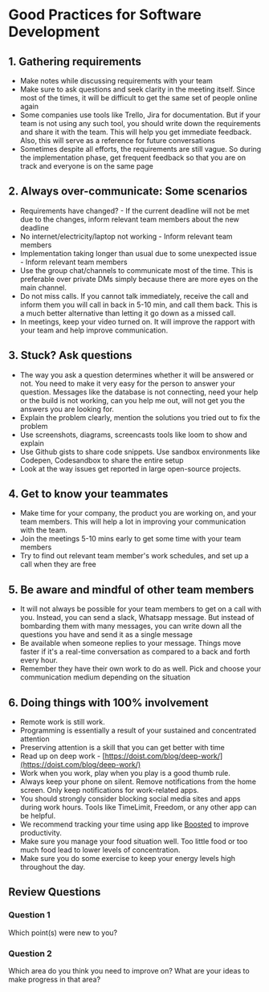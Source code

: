 # Good Practices for Software Development

## 1. Gathering requirements

* Make notes while discussing requirements with your team
* Make sure to ask questions and seek clarity in the meeting itself. Since most of the times, it will be difficult to get the same set of people online again
* Some companies use tools like Trello, Jira for documentation. But if your team is not using any such tool, you should write down the requirements and share it with the team. This will help you get immediate feedback. Also, this will serve as a reference for future conversations
* Sometimes despite all efforts, the requirements are still vague. So during the implementation phase, get frequent feedback so that you are on track and everyone is on the same page


## 2. Always over-communicate: Some scenarios

* Requirements have changed? - If the current deadline will not be met due to the changes, inform relevant team members about the new deadline
* No internet/electricity/laptop not working - Inform relevant team members
* Implementation taking longer than usual due to some unexpected issue - Inform relevant team members
* Use the group chat/channels to communicate most of the time. This is preferable over private DMs simply because there are more eyes on the main channel.
* Do not miss calls. If you cannot talk immediately, receive the call and inform them you will call in back in 5-10 min, and call them back. This is a much better alternative than letting it go down as a missed call.
* In meetings, keep your video turned on. It will improve the rapport with your team and help improve communication.

## 3. Stuck? Ask questions
* The way you ask a question determines whether it will be answered or not. You need to make it very easy for the person to answer your question. Messages like the database is not connecting, need your help or the build is not working, can you help me out, will not get you the answers you are looking for.
* Explain the problem clearly, mention the solutions you tried out to fix the problem
* Use screenshots, diagrams, screencasts tools like loom to show and explain
* Use Github gists to share code snippets. Use sandbox environments like Codepen, Codesandbox to share the entire setup
* Look at the way issues get reported in large open-source projects.

## 4. Get to know your teammates

* Make time for your company, the product you are working on, and your team members. This will help a lot in improving your communication with the team.
* Join the meetings 5-10 mins early to get some time with your team members
* Try to find out relevant team member's work schedules, and set up a call when they are free

## 5. Be aware and mindful of other team members

* It will not always be possible for your team members to get on a call with you. Instead, you can send a slack, Whatsapp message. But instead of bombarding them with many messages, you can write down all the questions you have and send it as a single message
* Be available when someone replies to your message. Things move faster if it's a real-time conversation as compared to a back and forth every hour.
* Remember they have their own work to do as well. Pick and choose your communication medium depending on the situation

## 6. Doing things with 100% involvement

* Remote work is still work.
* Programming is essentially a result of your sustained and concentrated attention
* Preserving attention is a skill that you can get better with time
* Read up on deep work - [https://doist.com/blog/deep-work/](https://doist.com/blog/deep-work/)
* Work when you work, play when you play is a good thumb rule.
* Always keep your phone on silent. Remove notifications from the home screen. Only keep notifications for work-related apps.
* You should strongly consider blocking social media sites and apps during work hours. Tools like TimeLimit, Freedom, or any other app can be helpful.
* We recommend tracking your time using app like [Boosted](https://play.google.com/store/apps/details?id=com.boostedproductivity.app&hl=en_IN) to improve productivity.
* Make sure you manage your food situation well. Too little food or too much food lead to lower levels of concentration.
* Make sure you do some exercise to keep your energy levels high throughout the day.

## Review Questions

### Question 1
Which point(s) were new to you?

### Question 2
Which area do you think you need to improve on? What are your ideas to make progress in that area?
